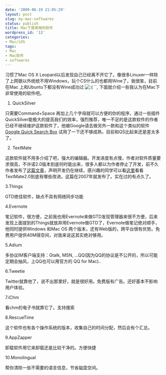 ```yaml
---
date: '2009-06-19 21:05:29'
layout: post
slug: my-mac-softwares
status: publish
title: Mac下我常用的软件
wordpress_id: '13'
categories:
- Mac/iOS
tags:
- Mac
- Mac软件
- softwares
---
```


习惯了Mac OS X Leopard以后发现自己已经离不开它了。像很多Linuxer一样除了上网银以外统统不用Windows，玩个CS什么的也都用Wine了，我很笨，目前在Mac 上和Ubuntu下都没有Wine成功过 ![:(](http://extra-001.yo2cdn.com/wp-includes/images/smilies/icon_sad.gif) ``, 下面就介绍一些我认为在Mac下非常使用的软件吧。

1. QuickSilver




只需要Command+Space 再加上几个字母就可以方便的你的程序，通过一些插件QuickSilver能极大的提高我们的效率，强烈推荐，唯一不足的是这款软件的作者已经不继续维护这款软件了，他被Google请去做另外一款和这个类似的软件[Google Quick Search Box](http://code.google.com/p/qsb-mac/) 试用了一下还不够成熟，目前和QS比起来还是差太多了。




2. TextMate




这款软件就不用多介绍了吧，强大的编辑器。开发进度有点慢，作者对软件质量要求很高，不许诺2.0版本到底何时能出来，很多人都以为作者停止了开发，前不久作者发布了[这篇文章](http://blog.macromates.com/2009/working-on-it/)，声明开发仍在继续，感兴趣的同学可以看[这里](http://www.tuaw.com/2007/01/11/textmate-2s-upcoming-features/)看看TextMate2.0到底有哪些改进。这篇在2007年就发布了。实在过的有点久了。




3.Things




GTD绝佳软件，缺点不具有网络同步功能




4.Evernote




笔记软件，很方便，之前我也用Evernote来做GTD发现管理器来很不方便，后来发现上面提到的Things就放弃用Evernote做GTD了，Evernote做笔记绝对顺手，他同时提供Windows 和Mac OS 两个版本，还有Web版的，跨平台很有优势。免费用户提供40M得空间，对我来说这其实绝对够用。




5.Adium




多协议IM客户端支持：Gtalk, MSN, ...QQ(因为QQ的协议是不公开的，所以可能定期会抽风，上QQ也可以用官方的 QQ for Mac)..




6.Tweetie




Twitter就靠他了，说不出那里好，就是很好用。免费版有广告。还好基本不影响用户体验。




7.iChm




看chm的电子书就靠它了。支持搜索




8.RescueTime




这个软件也有各个操作系统的版本，收集自己的时间分配，然后会有个汇总。




9.AppZapper




卸载软件用它来卸载还是比较干净的。方便快捷




10.Monolingual




帮你清除一些不需要的语言信息，节省磁盘空间。
